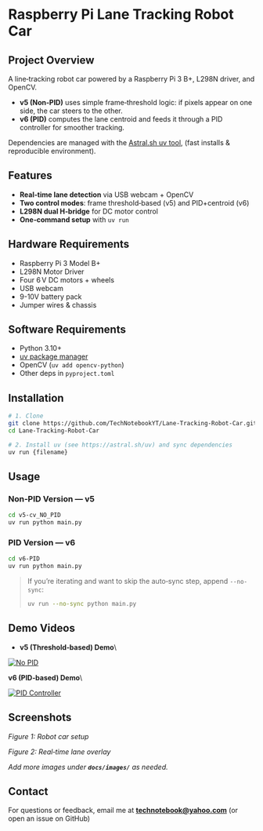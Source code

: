 # Raspberry Pi Lane Tracking Robot Car

## Project Overview

A line‑tracking robot car powered by a Raspberry Pi 3 B+, L298N driver, and OpenCV.

* **v5 (Non‑PID)** uses simple frame‑threshold logic: if pixels appear on one side, the car steers to the other.
* **v6 (PID)** computes the lane centroid and feeds it through a PID controller for smoother tracking.

Dependencies are managed with the [Astral.sh uv tool](https://astral.sh/uv), (fast installs & reproducible environment).

## Features

* **Real‑time lane detection** via USB webcam + OpenCV
* **Two control modes**: frame threshold‑based (v5) and PID+centroid (v6)
* **L298N dual H‑bridge** for DC motor control
* **One‑command setup** with `uv run`

## Hardware Requirements

* Raspberry Pi 3 Model B+
* L298N Motor Driver
* Four 6 V DC motors + wheels
* USB webcam
* 9-10V battery pack
* Jumper wires & chassis

## Software Requirements

* Python 3.10+
* [uv package manager](https://astral.sh/uv)
* OpenCV (`uv add opencv-python`)
* Other deps in `pyproject.toml`

## Installation

```bash
# 1. Clone
git clone https://github.com/TechNotebookYT/Lane-Tracking-Robot-Car.git
cd Lane-Tracking-Robot-Car

# 2. Install uv (see https://astral.sh/uv) and sync dependencies
uv run {filename}

```

## Usage

### Non‑PID Version — v5

```bash
cd v5-cv_NO_PID
uv run python main.py
```

### PID Version — v6

```bash
cd v6-PID
uv run python main.py
```

> If you’re iterating and want to skip the auto‑sync step, append `--no-sync`:
>
> ```bash
> uv run --no-sync python main.py
> ```

## Demo Videos

* **v5 (Threshold‑based) Demo**\\

[![No PID](https://img.youtube.com/vi/7RflPm-o-J4/0.jpg)](https://www.youtube.com/watch?v=7RflPm-o-J4)

**v6 (PID‑based) Demo**\\

[![PID Controller](https://img.youtube.com/vi/XqOyrmPmw9Y/0.jpg)](https://www.youtube.com/watch?v=XqOyrmPmw9Y)

## Screenshots


*Figure 1: Robot car setup*


*Figure 2: Real‑time lane overlay*

*Add more images under **`docs/images/`** as needed.*

## Contact

For questions or feedback, email me at [**technotebook@yahoo.com**](mailto:technotebook@yahoo.com)
(or open an issue on GitHub)

